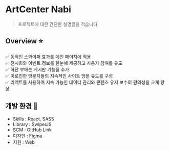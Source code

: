 # ArtCenter Nabi

> 프로젝트에 대한 간단한 설명글을 적습니다.

## Overview ⭐️

✅ 동적인 스와이퍼 효과를 메인 페이지에 적용   
✅ 전시회와 이벤트 정보를 한눈에 제공하고 사용자 참여를 유도   
✅ 하단 부에는 게시판 기능을 추가   
✅ 이로인한 방문자들의 지속적인 사이트 방문 유도를 구성   
✅ 리액트를 사용하여 지속 가능한 데이터 관리와 콘텐츠 유지 보수의 편의성을 크게 향상   

   
## 개발 환경 🔧

- Skills : React, SASS
- Library : SwiperJS
- SCM : GitHub Link
- 디자인 : Figma
- 지원 : Web
